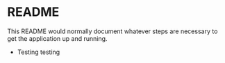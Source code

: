 # README

This README would normally document whatever steps are necessary to get the
application up and running.

* Testing testing 
